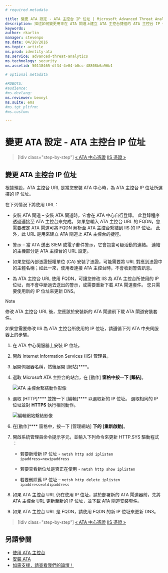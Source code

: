 ```yaml
---
# required metadata

title: 變更 ATA 設定 - ATA 主控台 IP 位址 | Microsoft Advanced Threat Analytics
description: 描述如何變更用來在 ATA 閘道上建立 ATA 主控台捷徑的 ATA 主控台 IP 位址。
keywords:
author: rkarlin
manager: stevenpo
ms.date: 04/28/2016
ms.topic: article
ms.prod: identity-ata
ms.service: advanced-threat-analytics
ms.technology: security
ms.assetid: 50118465-df34-4e04-b0cc-48808b6a96b1

# optional metadata

#ROBOTS:
#audience:
#ms.devlang:
ms.reviewer: bennyl
ms.suite: ems
#ms.tgt_pltfrm:
#ms.custom:

---
```


# 變更 ATA 設定 - ATA 主控台 IP 位址

>[!div class="step-by-step"]
[« ATA 中心憑證](modifying-ata-config-centercert.md)
[IIS 憑證 »](modifying-ata-config-iiscert.md)

## 變更 ATA 主控台 IP 位址
根據預設，ATA 主控台 URL 是當您安裝 ATA 中心時，為 ATA 主控台 IP 位址所選擇的 IP 位址。

在下列情況下將使用 URL：

-   安裝 ATA 閘道 – 安裝 ATA 閘道時，它會在 ATA 中心自行登錄。 此登錄程序透過連接至 ATA 主控台來完成。 如果您輸入 ATA 主控台 URL 的 FQDN，您需要確定 ATA 閘道可將 FQDN 解析至 ATA 主控台繫結到 IIS 的 IP 位址。 此外，此 URL 是用來建立 ATA 閘道上 ATA 主控台的捷徑。

-   警示 – 當 ATA 送出 SIEM 或電子郵件警示，它會包含可疑活動的連結。 連結的主機部分是 ATA 主控台的 URL 設定。

-   如果您從內部憑證授權單位 (CA) 安裝了憑證，可能需要將 URL 對應到憑證中的主體名稱；如此一來，使用者連接 ATA 主控台時，不會收到警告訊息。

-   為 ATA 主控台 URL 使用 FQDN，可讓您修改 IIS 為 ATA 主控台所使用的 IP 位址，而不會中斷過去送出的警示，或需要重新下載 ATA 閘道套件。 您只需要使用新的 IP 位址來更新 DNS。

> [!NOTE]
> 修改 ATA 主控台 URL 後，您應該於安裝新的 ATA 閘道前下載 ATA 閘道安裝套件。

如果您需要修改 IIS 為 ATA 主控台所使用的 IP 位址，請遵循下列 ATA 中央伺服器上的步驟。

1.  在 ATA 中心伺服器上安裝 IP 位址。

2.  開啟 Internet Information Services (IIS) 管理員。

3.  展開伺服器名稱，然後展開 [網站]****。

4.  選取 Microsoft ATA 主控台的站台，在 [動作] ****窗格中按一下 [繫結]****。

    ![ATA 主控台繫結動作影像](media/ATA-console-change-IP-bindings.jpg)

5.  選取 [HTTP]**** 並按一下 [編輯]**** 以選取新的 IP 位址。 選取相同的 IP 位址並對 **HTTPS** 執行相同動作。

    ![編輯網站繫結影像](media/ATA-change-console-IP.jpg)

6.  在[動作]**** 窗格中，按一下 [管理網站] ****下的 [重新啟動]****。

7.  開啟系統管理員命令提示字元，並輸入下列命令來更新 HTTP.SYS 驅動程式︰

    -   若要新增新 IP 位址 - `netsh http add iplisten ipaddress=newipaddress`

    -   若要查看新位址是否正在使用 - `netsh http show iplisten`

    -   若要刪除舊 IP 位址 – `netsh http delete iplisten ipaddress=oldipaddress`

8.  如果 ATA 主控台 URL 仍在使用 IP 位址，請於部署新的 ATA 閘道器前，先將 ATA 主控台 URL 更新至新的 IP 位址，並下載 ATA 閘道安裝套件。

9. 如果 ATA 主控台 URL 是 FQDN，請使用 FQDN 的新 IP 位址來更新 DNS。

>[!div class="step-by-step"]
[« ATA 中心憑證](modifying-ata-config-centercert.md)
[IIS 憑證 »](modifying-ata-config-iiscert.md)


## 另請參閱
- [使用 ATA 主控台](/advanced-threat-analytics/understand/working-with-ata-console)
- [安裝 ATA](install-ata.md)
- [如需支援，請查看我們的論壇！](https://social.technet.microsoft.com/Forums/security/en-US/home?forum=mata)


<!--HONumber=Apr16_HO2-->



